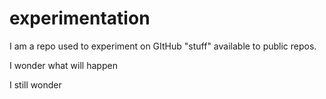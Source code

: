# experimentation
I am a repo used to experiment on GItHub "stuff" available to public repos.  

I wonder what will happen

I still wonder

